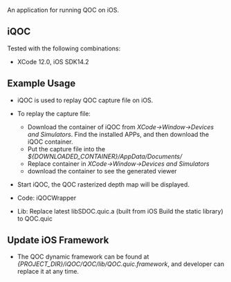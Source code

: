 An application for running QOC on iOS.



## iQOC

Tested with the following combinations:

- XCode 12.0, iOS SDK14.2



## Example Usage

- iQOC is used to replay QOC capture file on iOS.
- To replay the capture file:
  - Download the container of iQOC from *XCode->Window->Devices and Simulators*. Find the installed APPs, and then download the iQOC container.
  - Put the capture file into the *${DOWNLOADED_CONTAINER}/AppData/Documents/*
  - Replace container in *XCode->Window->Devices and Simulators*
  - download the container to see the generated viewer
- Start iQOC, the QOC rasterized depth map will be displayed.


- Code: iQOCWrapper
- Lib: Replace latest libSDOC.quic.a (built from iOS Build the static library) to QOC.quic

## Update iOS Framework

- The QOC dynamic framework can be found at *{PROJECT_DIR}/iQOC/QOC/lib/QOC.quic.framework*, and developer can replace it at any time.










